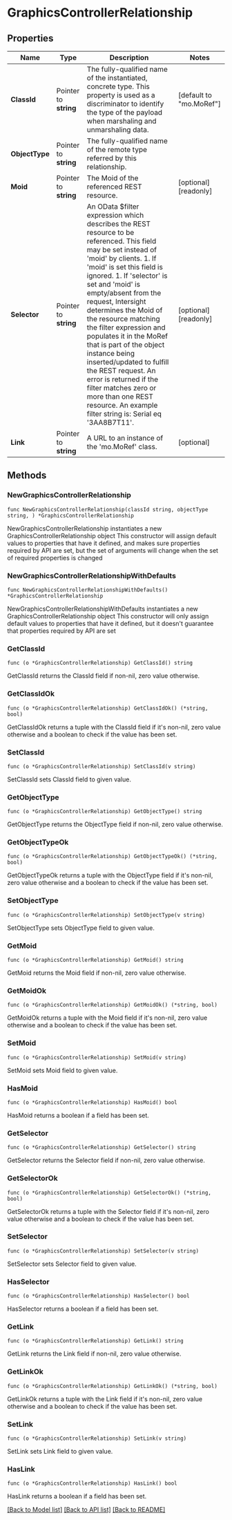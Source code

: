 # GraphicsControllerRelationship

## Properties

Name | Type | Description | Notes
------------ | ------------- | ------------- | -------------
**ClassId** | Pointer to **string** | The fully-qualified name of the instantiated, concrete type. This property is used as a discriminator to identify the type of the payload when marshaling and unmarshaling data. | [default to "mo.MoRef"]
**ObjectType** | Pointer to **string** | The fully-qualified name of the remote type referred by this relationship. | 
**Moid** | Pointer to **string** | The Moid of the referenced REST resource. | [optional] [readonly] 
**Selector** | Pointer to **string** | An OData $filter expression which describes the REST resource to be referenced. This field may be set instead of &#39;moid&#39; by clients. 1. If &#39;moid&#39; is set this field is ignored. 1. If &#39;selector&#39; is set and &#39;moid&#39; is empty/absent from the request, Intersight determines the Moid of the resource matching the filter expression and populates it in the MoRef that is part of the object instance being inserted/updated to fulfill the REST request. An error is returned if the filter matches zero or more than one REST resource. An example filter string is: Serial eq &#39;3AA8B7T11&#39;. | [optional] [readonly] 
**Link** | Pointer to **string** | A URL to an instance of the &#39;mo.MoRef&#39; class. | [optional] 

## Methods

### NewGraphicsControllerRelationship

`func NewGraphicsControllerRelationship(classId string, objectType string, ) *GraphicsControllerRelationship`

NewGraphicsControllerRelationship instantiates a new GraphicsControllerRelationship object
This constructor will assign default values to properties that have it defined,
and makes sure properties required by API are set, but the set of arguments
will change when the set of required properties is changed

### NewGraphicsControllerRelationshipWithDefaults

`func NewGraphicsControllerRelationshipWithDefaults() *GraphicsControllerRelationship`

NewGraphicsControllerRelationshipWithDefaults instantiates a new GraphicsControllerRelationship object
This constructor will only assign default values to properties that have it defined,
but it doesn't guarantee that properties required by API are set

### GetClassId

`func (o *GraphicsControllerRelationship) GetClassId() string`

GetClassId returns the ClassId field if non-nil, zero value otherwise.

### GetClassIdOk

`func (o *GraphicsControllerRelationship) GetClassIdOk() (*string, bool)`

GetClassIdOk returns a tuple with the ClassId field if it's non-nil, zero value otherwise
and a boolean to check if the value has been set.

### SetClassId

`func (o *GraphicsControllerRelationship) SetClassId(v string)`

SetClassId sets ClassId field to given value.


### GetObjectType

`func (o *GraphicsControllerRelationship) GetObjectType() string`

GetObjectType returns the ObjectType field if non-nil, zero value otherwise.

### GetObjectTypeOk

`func (o *GraphicsControllerRelationship) GetObjectTypeOk() (*string, bool)`

GetObjectTypeOk returns a tuple with the ObjectType field if it's non-nil, zero value otherwise
and a boolean to check if the value has been set.

### SetObjectType

`func (o *GraphicsControllerRelationship) SetObjectType(v string)`

SetObjectType sets ObjectType field to given value.


### GetMoid

`func (o *GraphicsControllerRelationship) GetMoid() string`

GetMoid returns the Moid field if non-nil, zero value otherwise.

### GetMoidOk

`func (o *GraphicsControllerRelationship) GetMoidOk() (*string, bool)`

GetMoidOk returns a tuple with the Moid field if it's non-nil, zero value otherwise
and a boolean to check if the value has been set.

### SetMoid

`func (o *GraphicsControllerRelationship) SetMoid(v string)`

SetMoid sets Moid field to given value.

### HasMoid

`func (o *GraphicsControllerRelationship) HasMoid() bool`

HasMoid returns a boolean if a field has been set.

### GetSelector

`func (o *GraphicsControllerRelationship) GetSelector() string`

GetSelector returns the Selector field if non-nil, zero value otherwise.

### GetSelectorOk

`func (o *GraphicsControllerRelationship) GetSelectorOk() (*string, bool)`

GetSelectorOk returns a tuple with the Selector field if it's non-nil, zero value otherwise
and a boolean to check if the value has been set.

### SetSelector

`func (o *GraphicsControllerRelationship) SetSelector(v string)`

SetSelector sets Selector field to given value.

### HasSelector

`func (o *GraphicsControllerRelationship) HasSelector() bool`

HasSelector returns a boolean if a field has been set.

### GetLink

`func (o *GraphicsControllerRelationship) GetLink() string`

GetLink returns the Link field if non-nil, zero value otherwise.

### GetLinkOk

`func (o *GraphicsControllerRelationship) GetLinkOk() (*string, bool)`

GetLinkOk returns a tuple with the Link field if it's non-nil, zero value otherwise
and a boolean to check if the value has been set.

### SetLink

`func (o *GraphicsControllerRelationship) SetLink(v string)`

SetLink sets Link field to given value.

### HasLink

`func (o *GraphicsControllerRelationship) HasLink() bool`

HasLink returns a boolean if a field has been set.


[[Back to Model list]](../README.md#documentation-for-models) [[Back to API list]](../README.md#documentation-for-api-endpoints) [[Back to README]](../README.md)


